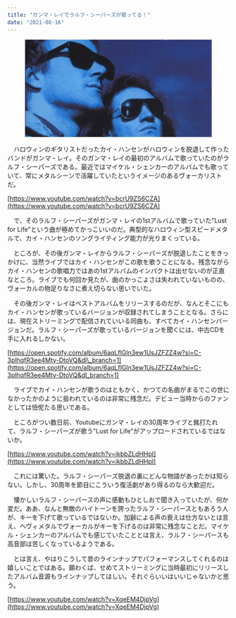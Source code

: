 ```yaml
---
title: "ガンマ・レイでラルフ・シーパーズが歌ってる！"
date: "2021-08-16"
---
```


<figure>

![](assets/nce2780cfff04_ce598d53b078c4ef72f755bf9c63fa51.jpg)

</figure>

　ハロウィンのギタリストだったカイ・ハンセンがハロウィンを脱退して作ったバンドがガンマ・レイ。そのガンマ・レイの最初のアルバムで歌っていたのがラルフ・シーパーズである。最近ではマイケル・シェンカーのアルバムでも歌っていて、常にメタルシーンで活躍していたというイメージのあるヴォーカリストだ。

[https://www.youtube.com/watch?v=bcrU9ZS6CZA](https://www.youtube.com/watch?v=bcrU9ZS6CZA)

　で、そのラルフ・シーパーズがガンマ・レイの1stアルバムで歌っていた"Lust for Life"という曲が極めてかっこいいのだ。典型的なハロウィン型スピードメタルで、カイ・ハンセンのソングライティング能力が光りまくっている。

　ところが、その後ガンマ・レイからラルフ・シーパーズが脱退したことをきっかけに、当然ライブではカイ・ハンセンがこの歌を歌うことになる。残念ながらカイ・ハンセンの歌唱力ではあの1stアルバムのインパクトは出せないのが正直なところ。ライブでも何回か見たが、曲のかっこよさは失われていないものの、ヴォーカルの物足りなさに煮え切らない思いでいた。

　その後ガンマ・レイはベストアルバムをリリースするのだが、なんとそこにもカイ・ハンセンが歌っているバージョンが収録されてしまうこととなる。さらには、現在ストリーミングで配信されていいる同曲も、すべてカイ・ハンセンバージョンだ。ラルフ・シーパーズが歌っているバージョンを聞くには、中古CDを手に入れるしかない。

[https://open.spotify.com/album/6aqLflGln3ew1UsJZFZZ4w?si=C-3plhqfR3ee4Mty-DtoVQ&dl\_branch=1](https://open.spotify.com/album/6aqLflGln3ew1UsJZFZZ4w?si=C-3plhqfR3ee4Mty-DtoVQ&dl_branch=1)

　ライブでカイ・ハンセンが歌うのはともかく、かつての名曲がまるでこの世になかったかのように扱われているのは非常に残念だ。デビュー当時からのファンとしては忸怩たる思いである。

　ところがつい数日前、Youtubeにガンマ・レイの30周年ライブと銘打たれて、ラルフ・シーパーズが歌う"Lust for Life"がアップロードされているではないか。

[https://www.youtube.com/watch?v=ikbbZLdHHpI](https://www.youtube.com/watch?v=ikbbZLdHHpI)

　これには驚いた。ラルフ・シーパーズ脱退の裏にどんな物語があったかは知らない。しかし、30周年を節目にこういう復活劇があり得るのなら大歓迎だ。

　懐かしいラルフ・シーパースの声に感動もひとしおで聞き入っていたが、何か変だ。ああ、なんと無敵のハイトーンを誇ったラルフ・シーパースともあろう人が、キーを下げて歌っているではないか。加齢による声の衰えは仕方ないとは言え、ヘヴィメタルでヴォーカルがキーを下げるのは非常に残念なことだ。マイケル・シェンカーのアルバムでも感じていたこととは言え、ラルフ・シーパースも高音部は苦しくなっているようである。

　とは言え、やはりこうして昔のラインナップでパフォーマンスしてくれるのは嬉しいことではある。願わくば、せめてストリーミングに当時最初にリリースしたアルバム音源もラインナップしてほしい。それぐらいいはいいじゃないかと思う。

[https://www.youtube.com/watch?v=XqeEM4DjpVg](https://www.youtube.com/watch?v=XqeEM4DjpVg)
